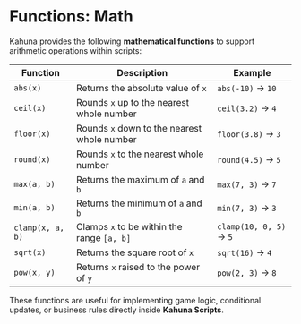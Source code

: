 
# Functions: Math

Kahuna provides the following **mathematical functions** to support arithmetic operations within scripts:

| **Function**       | **Description**                                      | **Example**                     |
|--------------------|------------------------------------------------------|----------------------------------|
| `abs(x)`           | Returns the absolute value of `x`                    | `abs(-10)` → `10`               |
| `ceil(x)`          | Rounds `x` up to the nearest whole number            | `ceil(3.2)` → `4`               |
| `floor(x)`         | Rounds `x` down to the nearest whole number          | `floor(3.8)` → `3`              |
| `round(x)`         | Rounds `x` to the nearest whole number               | `round(4.5)` → `5`              |
| `max(a, b)`        | Returns the maximum of `a` and `b`                   | `max(7, 3)` → `7`               |
| `min(a, b)`        | Returns the minimum of `a` and `b`                   | `min(7, 3)` → `3`               |
| `clamp(x, a, b)`   | Clamps `x` to be within the range `[a, b]`           | `clamp(10, 0, 5)` → `5`         |
| `sqrt(x)`          | Returns the square root of `x`                       | `sqrt(16)` → `4`                |
| `pow(x, y)`        | Returns `x` raised to the power of `y`               | `pow(2, 3)` → `8`               |

These functions are useful for implementing game logic, conditional updates, or business rules directly inside **Kahuna Scripts**.